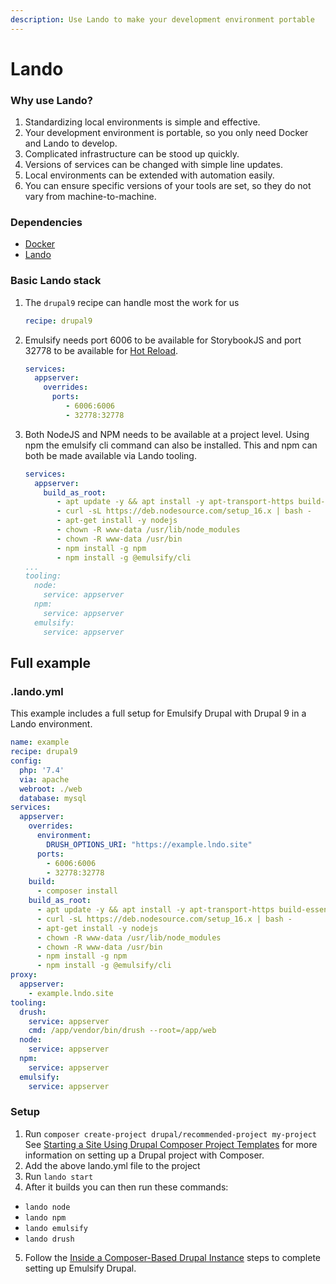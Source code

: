 ```yaml
---
description: Use Lando to make your development environment portable
---
```


# Lando

### Why use Lando?
1. Standardizing local environments is simple and effective.
2. Your development environment is portable, so you only need Docker and Lando to develop.
3. Complicated infrastructure can be stood up quickly.
4. Versions of services can be changed with simple line updates.
5. Local environments can be extended with automation easily.
6. You can ensure specific versions of your tools are set, so they do not vary from machine-to-machine.

### Dependencies

- [Docker](https://docs.docker.com/get-docker/)
- [Lando](https://lando.dev/download/)

### Basic Lando stack

1. The `drupal9` recipe can handle most the work for us
   ```yaml
   recipe: drupal9
   ```
2. Emulsify needs port 6006 to be available for StorybookJS and port 32778 to be available for 
[Hot Reload](./hot-reload-drupal.md).
   ```yaml
   services:
     appserver:
       overrides:
         ports:
            - 6006:6006
            - 32778:32778
   ```
3. Both NodeJS and NPM needs to be available at a project level.  Using npm the emulsify cli command can also be installed.  This and npm can both be made available via Lando tooling.
   ```yaml
   services:
     appserver:
       build_as_root:
          - apt update -y && apt install -y apt-transport-https build-essential unzip
          - curl -sL https://deb.nodesource.com/setup_16.x | bash -
          - apt-get install -y nodejs
          - chown -R www-data /usr/lib/node_modules
          - chown -R www-data /usr/bin
          - npm install -g npm
          - npm install -g @emulsify/cli
   ...
   tooling:
     node:
       service: appserver
     npm:
       service: appserver
     emulsify:
       service: appserver
   ```

## Full example

### .lando.yml

This example includes a full setup for Emulsify Drupal with Drupal 9 in a Lando environment.

```yaml
name: example
recipe: drupal9
config:
  php: '7.4'
  via: apache
  webroot: ./web
  database: mysql
services:
  appserver:
    overrides:
      environment:
        DRUSH_OPTIONS_URI: "https://example.lndo.site"
      ports:
        - 6006:6006
        - 32778:32778
    build:
      - composer install
    build_as_root:
      - apt update -y && apt install -y apt-transport-https build-essential unzip
      - curl -sL https://deb.nodesource.com/setup_16.x | bash -
      - apt-get install -y nodejs
      - chown -R www-data /usr/lib/node_modules
      - chown -R www-data /usr/bin
      - npm install -g npm
      - npm install -g @emulsify/cli
proxy:
  appserver:
    - example.lndo.site
tooling:
  drush:
    service: appserver
    cmd: /app/vendor/bin/drush --root=/app/web
  node:
    service: appserver
  npm:
    service: appserver
  emulsify:
    service: appserver
```

### Setup
1. Run `composer create-project drupal/recommended-project my-project`
See [Starting a Site Using Drupal Composer Project Templates](https://www.drupal.org/docs/develop/using-composer/starting-a-site-using-drupal-composer-project-templates) for more information on setting up a Drupal project with Composer.
2. Add the above lando.yml file to the project
3. Run `lando start`
4. After it builds you can then run these commands:
- `lando node`
- `lando npm`
- `lando emulsify`
- `lando drush`
5. Follow the [Inside a Composer-Based Drupal Instance](https://www.drupal.org/docs/develop/using-composer/starting-a-site-using-drupal-composer-project-templates) steps to complete setting up Emulsify Drupal.
